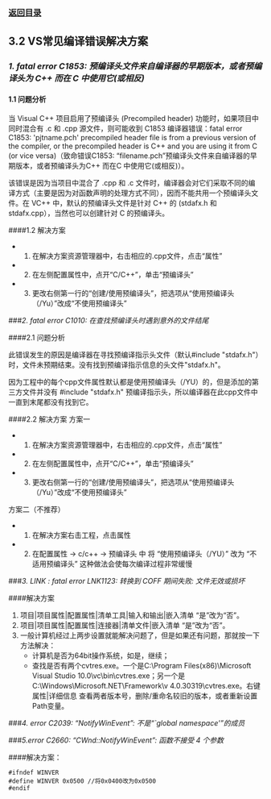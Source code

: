### [返回目录](0.目录.md)

## 3.2 VS常见编译错误解决方案

### *1. fatal error C1853: 预编译头文件来自编译器的早期版本，或者预编译头为 C++ 而在 C 中使用它(或相反)*

#### 1.1 问题分析
<P>当 Visual C++ 项目启用了预编译头 (Precompiled header) 功能时，如果项目中同时混合有 .c 和 .cpp 源文件，则可能收到 C1853 编译器错误：fatal error C1853: 'pjtname.pch' precompiled header file is from a previous version of the compiler, or the precompiled header is C++ and you are using it from C (or vice versa)（致命错误C1853: “filename.pch”预编译头文件来自编译器的早期版本，或者预编译头为C++ 而在C 中使用它(或相反)）。</P>

<P>该错误是因为当项目中混合了 .cpp 和 .c 文件时，编译器会对它们采取不同的编译方式（主要是因为对函数声明的处理方式不同），因而不能共用一个预编译头文件。在 VC++ 中，默认的预编译头文件是针对 C++ 的 (stdafx.h 和 stdafx.cpp），当然也可以创建针对 C 的预编译头。<P>

####1.2 解决方案
* 1. 在解决方案资源管理器中，右击相应的.cpp文件，点击“属性”
* 2. 在左侧配置属性中，点开“C/C++”，单击“预编译头”
* 3. 更改右侧第一行的“创建/使用预编译头”，把选项从“使用预编译头（/Yu）”改成“不使用预编译头”

###*2. fatal error C1010: 在查找预编译头时遇到意外的文件结尾*

####2.1 问题分析
<P>此错误发生的原因是编译器在寻找预编译指示头文件（默认#include "stdafx.h"）时，文件未预期结束。没有找到预编译指示信息的头文件"stdafx.h"。<P>
 
<P>因为工程中的每个cpp文件属性默认都是使用预编译头（/YU）的，但是添加的第三方文件并没有 #include "stdafx.h" 预编译指示头，所以编译器在此cpp文件中一直到末尾都没有找到它。<P>

####2.2 解决方案
方案一

* 1. 在解决方案资源管理器中，右击相应的.cpp文件，点击“属性”
* 2. 在左侧配置属性中，点开“C/C++”，单击“预编译头”
* 3. 更改右侧第一行的“创建/使用预编译头”，把选项从“使用预编译头（/Yu）”改成“不使用预编译头”

方案二（不推荐）

* 1. 在解决方案右击工程，点击属性
* 2. 在配置属性 -> c/c++ -> 预编译头 中 将 “使用预编译头（/YU）” 改为 “不适用预编译头”
这种做法会使每次编译过程非常缓慢

###*3. LINK : fatal error LNK1123: 转换到 COFF 期间失败: 文件无效或损坏*

####解决方案
1. 项目|项目属性|配置属性|清单工具|输入和输出|嵌入清单 “是”改为“否”。
2. 项目|项目属性|配置属性|连接器|清单文件|嵌入清单 “是”改为“否”。
3. 一般计算机经过上两步设置就能解决问题了，但是如果还有问题，那就按一下方法解决：
    * 计算机是否为64bit操作系统，如是，继续；
    * 查找是否有两个cvtres.exe。一个是C:\Program Files(x86)\Microsoft Visual Studio 10.0\vc\bin\cvtres.exe；另一个是C:\Windows\Microsoft.NET\Framework\v
4.0.30319\cvtres.exe。右键属性|详细信息 查看两者版本号，删除/重命名较旧的版本，或者重新设置Path变量。

###*4. error C2039: “NotifyWinEvent”: 不是“`global namespace'”的成员*

###*5.error C2660: “CWnd::NotifyWinEvent”: 函数不接受 4 个参数*

####解决方案：
<pre><code>#ifndef WINVER
#define WINVER 0x0500 //将0x0400改为0x0500
#endif
</code></pre>